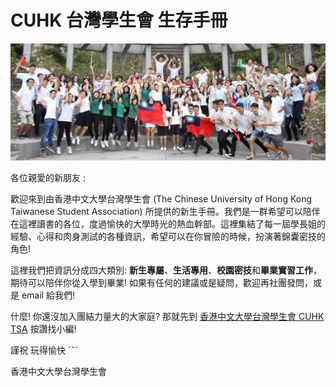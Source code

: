 # CUHK 台灣學生會 生存手冊

![](/assets/14615655_1573387632686697_8475869347044636714_o.jpg)

各位親愛的新朋友 :

歡迎來到由香港中文大學台灣學生會 \(The Chinese University of Hong Kong Taiwanese Student Association\) 所提供的新生手冊。我們是一群希望可以陪伴在這裡讀書的各位，度過愉快的大學時光的熱血幹部。這裡集結了每一屆學長姐的經驗、心得和肉身測試的各種資訊，希望可以在你冒險的時候，扮演著錦囊密技的角色!

這裡我們把資訊分成四大類別: **新生專屬**、**生活專用**、**校園密技**和**畢業實習工作**，期待可以陪伴你從入學到畢業! 如果有任何的建議或是疑問，歡迎再社團發問，或是 email 給我們!

什麼! 你還沒加入團結力量大的大家庭? 那就先到 [香港中文大學台灣學生會 CUHK TSA](https://www.facebook.com/CUHK.Taiwanese.Student.Association/) 按讚找小編!

謹祝 玩得愉快 ˊˇˋ

香港中文大學台灣學生會

